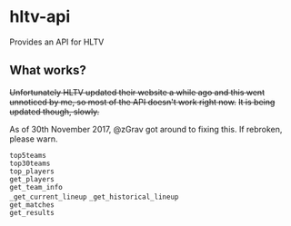 # hltv-api
Provides an API for HLTV

## What works?
~~Unfortunately HLTV updated their website a while ago and this went unnoticed by me, so most of the API doesn't work right now.~~
~~It is being updated though, slowly.~~

As of 30th November 2017, @zGrav got around to fixing this. If rebroken, please warn.

`top5teams`  
`top30teams`  
`top_players`  
`get_players`  
`get_team_info`  
`_get_current_lineup`
`_get_historical_lineup`  
`get_matches`  
`get_results`
